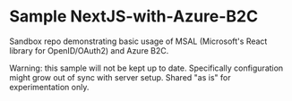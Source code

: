 # Sample NextJS-with-Azure-B2C

Sandbox repo demonstrating basic usage of MSAL (Microsoft's React library for OpenID/OAuth2) and Azure B2C.

Warning: this sample will not be kept up to date.
Specifically configuration might grow out of sync with server setup.
Shared "as is" for experimentation only.
